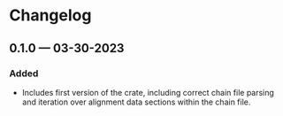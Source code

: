 # Changelog

## 0.1.0 — 03-30-2023

### Added

* Includes first version of the crate, including correct chain file parsing and
  iteration over alignment data sections within the chain file.